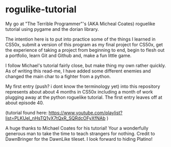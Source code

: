 # rogulike-tutorial
My go at "The Terrible Programmer"'s (AKA Micheal Coates) roguelike tutorial using pygame and the dorian library.

The intention here is to put into practice some of the things I learned in CS50x, submit a version of this program as my final project for CS50x, get the experience of taking a project from beginning to end, begin to flesh out a portfolio, learn Git and Github and, make a fun little game.

I follow Michael's tutorial fairly close, but make thing my own rather quickly. As of writing this read-me, I have added some different enemies and changed the main char to a fighter from a python.

My first entry (push? i dont know the terminology yet) into this repository represents about about 4 months in CS50x including a  month of work plugging away at the python roguelike tutorial. The first entry leaves off at about episode 40. 

(tutorial found here: https://www.youtube.com/playlist?list=PLKUel_nHsTQ1yX7tQxR_SQRdcOFyXfNAb )

A huge thanks to Michael Coates for his tutorial! Your a wonderfully generous man to take the time to teach strangers for nothing. 
Credit to DawnBringer for the DawnLike tileset. I look forward to hiding Platino!
